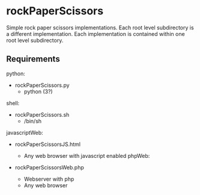 # rockPaperScissors
Simple rock paper scissors implementations. Each root level subdirectory is a different implementation. Each implementation is contained within one root level subdirectory. 

## Requirements

python:
 - rockPaperScissors.py
    + python (3?)

shell:
 - rockPaperScissors.sh
    + /bin/sh

javascriptWeb:
 - rockPaperScissorsJS.html
    + Any web browser with javascript enabled
phpWeb:

 - rockPaperScissorsWeb.php
    + Webserver with php
    + Any web browser

